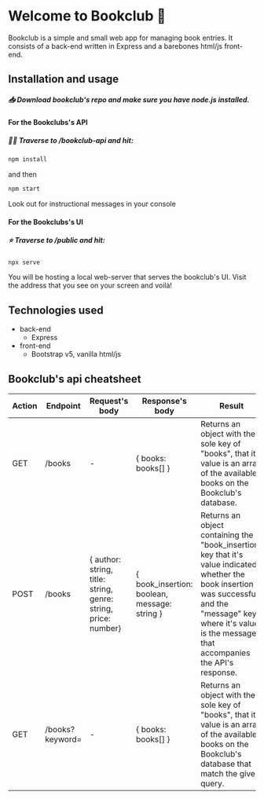# Welcome to Bookclub 👋

Bookclub is a simple and small web app for managing book entries. It consists of a back-end written in Express and a barebones html/js front-end.

## Installation and usage

##### 📥 Download ***bookclub's repo*** and make sure you have ***node.js*** installed.

#### For the Bookclubs's API

##### 🏃‍♂️ Traverse to /bookclub-api and hit:

```bash
npm install
```

and then

```bash
npm start
```
Look out for instructional messages in your console

#### For the Bookclubs's UI

##### ⭐ Traverse to /public and hit:

```bash
npx serve
```
You will be hosting a local web-server that serves the bookclub's UI. Visit the address that you see on your screen and voilà!

## Technologies used
- back-end
    - Express
- front-end
    - Bootstrap v5, vanilla html/js

## Bookclub's api cheatsheet
| Action | Endpoint        | Request's body                                                  | Response's body                              | Result                                                                                                                                                                                                                |
|--------|-----------------|-----------------------------------------------------------------|----------------------------------------------|-----------------------------------------------------------------------------------------------------------------------------------------------------------------------------------------------------------------------|
| GET    | /books          | -                                                               | { books: books[] }                           | Returns an object with the sole key of "books", that it's value is an array of the available books on the Bookclub's database.                                                                                        |
| POST   | /books          | { author: string,  title: string, genre: string, price: number} | { book_insertion: boolean, message: string } | Returns an object containing the "book_insertion" key that it's value indicated whether the book insertion was successful, and the "message" key where it's value is the message that accompanies the API's response. |
| GET    | /books?keyword= | -                                                               | { books: books[] }                           | Returns an object with the sole key of "books", that it's value is an array of the available books on the Bookclub's database that match the given query.                                                             |
